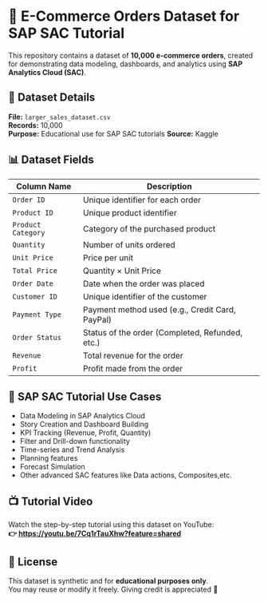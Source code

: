 # 🧾 E-Commerce Orders Dataset for SAP SAC Tutorial

This repository contains a dataset of **10,000 e-commerce orders**, created for demonstrating data modeling, dashboards, and analytics using **SAP Analytics Cloud (SAC)**.

## 📂 Dataset Details

**File:** `larger_sales_dataset.csv`  
**Records:** 10,000  
**Purpose:** Educational use for SAP SAC tutorials 
**Source:** Kaggle

## 📊 Dataset Fields

| Column Name       | Description                                      |
|-------------------|--------------------------------------------------|
| `Order ID`        | Unique identifier for each order                 |
| `Product ID`      | Unique product identifier                        |
| `Product Category`| Category of the purchased product                |
| `Quantity`        | Number of units ordered                          |
| `Unit Price`      | Price per unit                                   |
| `Total Price`     | Quantity × Unit Price                            |
| `Order Date`      | Date when the order was placed                   |
| `Customer ID`     | Unique identifier of the customer                |
| `Payment Type`    | Payment method used (e.g., Credit Card, PayPal)  |
| `Order Status`    | Status of the order (Completed, Refunded, etc.)  |
| `Revenue`         | Total revenue for the order                      |
| `Profit`          | Profit made from the order                       |

## 📌 SAP SAC Tutorial Use Cases

- Data Modeling in SAP Analytics Cloud  
- Story Creation and Dashboard Building  
- KPI Tracking (Revenue, Profit, Quantity)  
- Filter and Drill-down functionality  
- Time-series and Trend Analysis
- Planning features
- Forecast Simulation
- Other advanced SAC features like Data actions, Composites,etc.

## 📺 Tutorial Video

Watch the step-by-step tutorial using this dataset on YouTube:  
**👉 https://youtu.be/7Cq1rTauXhw?feature=shared**

## 📄 License

This dataset is synthetic and for **educational purposes only**.  
You may reuse or modify it freely. Giving credit is appreciated 🙏
